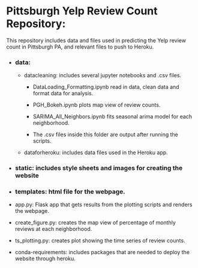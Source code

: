 # Pittsburgh Yelp Review Count Repository:
This repository includes data and files used in predicting the Yelp review count in Pittsburgh PA, and relevant files to push to Heroku. 

+ ### data: 

	+ datacleaning: includes several jupyter notebooks and .csv files. 
	
		+ DataLoading_Formatting.ipynb read in data, clean data and format data for analysis. 
	
		+ PGH_Bokeh.ipynb plots map view of review counts. 
	
		+ SARIMA_All_Neighbors.ipynb fits seasonal arima model for each neighborhood. 
	
		+ The .csv files inside this folder are output after running the scripts. 
	
	+ dataforheroku: includes data files used in the Heroku app. 
	
	
+ ### static: includes style sheets and images for creating the website
+ ### templates: html file for the webpage. 

+ app.py: Flask app that gets results from the plotting scripts and renders the webpage.
+ create_figure.py: creates the map view of percentage of monthly reviews at each neighborhood.
+ ts_plotting.py: creates plot showing the time series of review counts. 
+ conda-requirements: includes packages that are needed to deploy the website through heroku.
